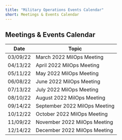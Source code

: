 ```yaml
---
title: "Military Operations Events Calendar"
short: Meetings & Events Calendar
---
```


## Meetings & Events Calendar

|Date|Topic|
|---|---|
|03/09/22|March 2022 MilOps Meeting|
|04/13/22|April 2022 MilOps Meeting|
|05/11/22|May 2022 MilOps Meeting|
|06/08/22|June 2022 MilOps Meeting|
|07/13/22|July 2022 MilOps Meeting|
|08/10/22|August 2022 MilOps Meeting|
|09/14/22|September 2022 MilOps Meeting|
|10/12/22|October 2022 MilOps Meeting|
|11/09/22|November 2022 MilOps Meeting|
|12/14/22|December 2022 MilOps Meeting|
